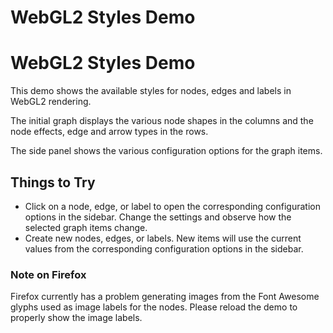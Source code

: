<!--
 //////////////////////////////////////////////////////////////////////////////
 // @license
 // This file is part of yFiles for HTML 2.6.
 // Use is subject to license terms.
 //
 // Copyright (c) 2000-2024 by yWorks GmbH, Vor dem Kreuzberg 28,
 // 72070 Tuebingen, Germany. All rights reserved.
 //
 //////////////////////////////////////////////////////////////////////////////
-->
# WebGL2 Styles Demo

# WebGL2 Styles Demo

This demo shows the available styles for nodes, edges and labels in WebGL2 rendering.

The initial graph displays the various node shapes in the columns and the node effects, edge and arrow types in the rows.

The side panel shows the various configuration options for the graph items.

## Things to Try

- Click on a node, edge, or label to open the corresponding configuration options in the sidebar. Change the settings and observe how the selected graph items change.
- Create new nodes, edges, or labels. New items will use the current values from the corresponding configuration options in the sidebar.

### Note on Firefox

Firefox currently has a problem generating images from the Font Awesome glyphs used as image labels for the nodes. Please reload the demo to properly show the image labels.
